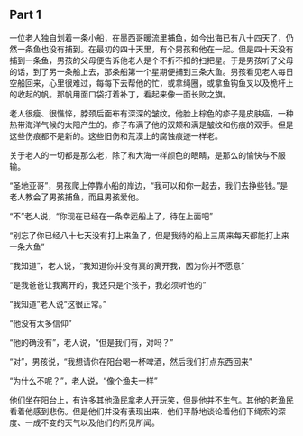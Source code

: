 ## Part 1

一位老人独自划着一条小船，在墨西哥暖流里捕鱼，如今出海已有八十四天了，仍然一条鱼也没有捕到。在最初的四十天里，有个男孩和他在一起。但是四十天没有捕到一条鱼，男孩的父母便告诉他老人是个不折不扣的扫把星。于是男孩听了父母的话，到了另一条船上去，那条船第一个星期便捕到三条大鱼。男孩看见老人每日空船回来，心里很难过，每每下去帮他的忙，或拿绳圈，或拿鱼钩鱼叉以及桅杆上的收起的帆。那帆用面口袋打着补丁，看起来像一面长败之旗。

老人很瘦、很憔悴，脖颈后面布有深深的皱纹。他脸上棕色的疹子是皮肤癌，一种热带海洋气候的太阳产生的。疹子布满了他的双颊和满是皱纹和伤痕的双手。但是这些伤痕都不是新的。这些旧伤和荒漠上的腐蚀痕迹一样老。

关于老人的一切都是那么老，除了和大海一样颜色的眼睛，是那么的愉快与不服输。

“圣地亚哥”，男孩爬上停靠小船的岸边，“我可以和你一起去，我们去挣些钱。”是老人教会了男孩捕鱼，而且男孩爱他。

“不”老人说，“你现在已经在一条幸运船上了，待在上面吧”

“别忘了你已经八十七天没有打上来鱼了，但是我待的船上三周来每天都能打上来一条大鱼”

“我知道”，老人说，“我知道你并没有真的离开我，因为你并不愿意”

“是我爸爸让我离开的，我还只是个孩子，我必须听他的”

“我知道”老人说“这很正常。”

“他没有太多信仰”

“他的确没有”，老人说，“但是我们有，对吗？”

“对”，男孩说，“我想请你在阳台喝一杯啤酒，然后我们打点东西回来”

“为什么不呢？”，老人说，“像个渔夫一样”

他们坐在阳台上，有许多其他渔民拿老人开玩笑，但是他并不生气。其他的老渔民看着他感到悲伤。但是他们并没有表现出来，他们平静地谈论着他们下绳索的深度、一成不变的天气以及他们的所见所闻。
